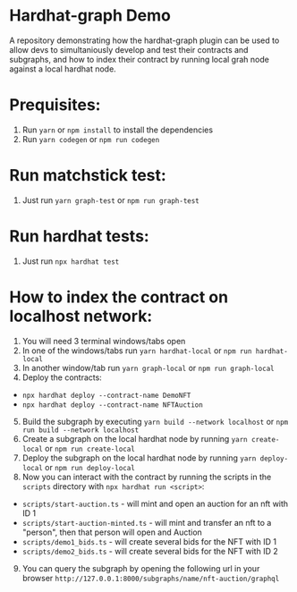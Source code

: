 # Hardhat-graph Demo

A repository demonstrating how the hardhat-graph plugin can be used to allow devs to simultaniously develop and test their contracts and subgraphs, and how to index their contract by running local grah node against a local hardhat node.

# Prequisites:
1. Run `yarn` or `npm install` to install the dependencies
2. Run `yarn codegen` or `npm run codegen`

# Run matchstick test:
1. Just run `yarn graph-test` or `npm run graph-test`

# Run hardhat tests:
1. Just run `npx hardhat test`

# How to index the contract on localhost network:
1. You will need 3 terminal windows/tabs open
2. In one of the windows/tabs run `yarn hardhat-local` or `npm run hardhat-local`
3. In another window/tab run `yarn graph-local` or `npm run graph-local`
4. Deploy the contracts:
  - `npx hardhat deploy --contract-name DemoNFT`
  - `npx hardhat deploy --contract-name NFTAuction`
5. Build the subgraph by executing `yarn build --network localhost` or `npm run build --network localhost`
6. Create a subgraph on the local hardhat node by running `yarn create-local` or `npm run create-local`
7. Deploy the subgraph on the local hardhat node by running `yarn deploy-local` or `npm run deploy-local`
8. Now you can interact with the contract by running the scripts in the `scripts` directory with `npx hardhat run <script>`:
  - `scripts/start-auction.ts` - will mint and open an auction for an nft with ID 1
  - `scripts/start-auction-minted.ts` - will mint and transfer an nft to a "person", then that person will open and Auction
  - `scripts/demo1_bids.ts` - will create several bids for the NFT with ID 1
  - `scripts/demo2_bids.ts` - will create several bids for the NFT with ID 2
9. You can query the subgraph by opening the following url in your browser `http://127.0.0.1:8000/subgraphs/name/nft-auction/graphql`
